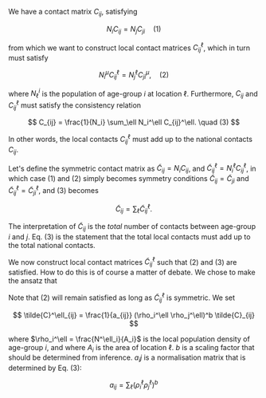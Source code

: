 We have a contact matrix $C_{ij}$, satisfying

$$
N_i C_{ij} = N_j C_{ji} \quad (1)
$$

 from which we want to construct local contact matrices $C^\ell_{ij}$, which in turn must satisfy

$$
N_i^\mu C^\ell_{ij} = N_j^\ell C^\mu_{ji}, \quad (2)
$$

where $N^i_{\ell}$ is the population of age-group $i$ at location $\ell$. Furthermore, $C_{ij}$ and $C^\ell_{ij}$ must satisfy the consistency relation

$$
C_{ij} = \frac{1}{N_i} \sum_\ell N_i^\ell C_{ij}^\ell. \quad (3)
$$

In other words, the local contacts $C^\ell_{ij}$ must add up to the national contacts $C_{ij}$.

Let's define the symmetric contact matrix as $\tilde{C}_{ij} = N_i C_{ij}$, and $\tilde{C}^\ell_{ij} = N^\ell_i C^\ell_{ij}$, in which case (1) and (2) simply becomes symmetry conditions $\tilde{C}_{ij} = \tilde{C}_{ji}$ and $\tilde{C}^\ell_{ij} = \tilde{C}^\ell_{ji}$, and (3) becomes

$$
\tilde{C}_{ij} = \sum_\ell \tilde{C}^\ell_{ij}.
$$

The interpretation of $\tilde{C}_{ij}$ is the *total* number of contacts between age-group *i* and *j*. Eq. (3) is the statement that the total local contacts must add up to the total national contacts.

We now construct local contact matrices $\tilde{C}^\ell_{ij}$ such that (2) and (3) are satisfied. How to do this is of course a matter of debate. We chose to make the ansatz that 

Note that (2) will remain satisfied as long as $\tilde{C}^\ell_{ij}$ is symmetric. We set

$$
\tilde{C}^\ell_{ij} = \frac{1}{a_{ij}} (\rho_i^\ell \rho_j^\ell)^b \tilde{C}_{ij}
$$

where $\rho_i^\ell = \frac{N^\ell_i}{A_i}$ is the local population density of age-group $i$, and where $A_i$ is the area of location $\ell$. $b$ is a scaling factor that should be determined from inference. $a_ij$ is a normalisation matrix that is determined by Eq. (3):

$$
a_{ij} = \sum_\ell (\rho_i^\ell \rho_j^\ell)^b
$$

<!--stackedit_data:
eyJoaXN0b3J5IjpbMjA2OTE4Njk0OF19
-->